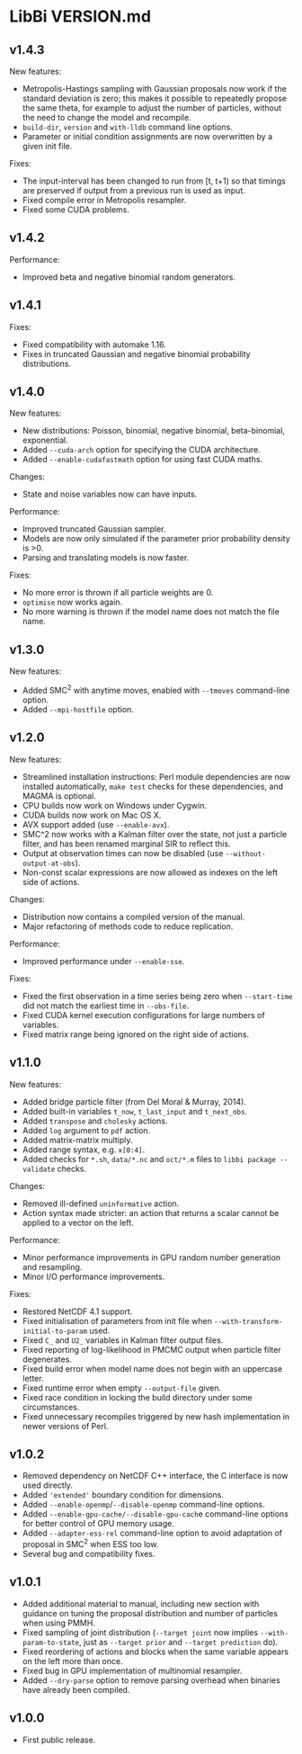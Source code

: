 LibBi VERSION.md
================

v1.4.3
------

New features:

* Metropolis-Hastings sampling with Gaussian proposals now work if the standard deviation is zero; this makes it possible to repeatedly propose the same theta, for example to adjust the number of particles, without the need to change the model and recompile.
* `build-dir`, `version` and `with-lldb` command line options.
* Parameter or initial condition assignments are now overwritten by a given init file.

Fixes:

* The input-interval has been changed to run from [t, t+1) so that timings are preserved if output from a previous run is used as input.
* Fixed compile error in Metropolis resampler.
* Fixed some CUDA problems.

v1.4.2
------

Performance:

* Improved beta and negative binomial random generators.

v1.4.1
------

Fixes:

* Fixed compatibility with automake 1.16.
* Fixes in truncated Gaussian and negative binomial probability distributions.

v1.4.0
------

New features:

* New distributions: Poisson, binomial, negative binomial, beta-binomial, exponential.
* Added `--cuda-arch` option for specifying the CUDA architecture.
* Added `--enable-cudafastmath` option for using fast CUDA maths.

Changes:

* State and noise variables now can have inputs.

Performance:

* Improved truncated Gaussian sampler.
* Models are now only simulated if the parameter prior probability density is >0.
* Parsing and translating models is now faster.

Fixes:

* No more error is thrown if all particle weights are 0.
* `optimise` now works again.
* No more warning is thrown if the model name does not match the file name.

v1.3.0
------

New features:

* Added SMC$^2$ with anytime moves, enabled with `--tmoves` command-line option.
* Added `--mpi-hostfile` option.

v1.2.0
------

New features:

* Streamlined installation instructions: Perl module dependencies are now
  installed automatically, `make test` checks for these dependencies, and
  MAGMA is optional.
* CPU builds now work on Windows under Cygwin.
* CUDA builds now work on Mac OS X.
* AVX support added (use `--enable-avx`).
* SMC^2 now works with a Kalman filter over the state, not just a particle
  filter, and has been renamed marginal SIR to reflect this.
* Output at observation times can now be disabled (use
  `--without-output-at-obs`).
* Non-const scalar expressions are now allowed as indexes on the left side of
  actions.

Changes:

* Distribution now contains a compiled version of the manual.
* Major refactoring of methods code to reduce replication.

Performance:

* Improved performance under `--enable-sse`.

Fixes:

* Fixed the first observation in a time series being zero when `--start-time`
  did not match the earliest time in `--obs-file`.
* Fixed CUDA kernel execution configurations for large numbers of variables.
* Fixed matrix range being ignored on the right side of actions.


v1.1.0
------

New features:

* Added bridge particle filter (from Del Moral & Murray, 2014).
* Added built-in variables `t_now`, `t_last_input` and `t_next_obs`.
* Added `transpose` and `cholesky` actions.
* Added `log` argument to `pdf` action.
* Added matrix-matrix multiply.
* Added range syntax, e.g. `x[0:4]`.
* Added checks for `*.sh`, `data/*.nc` and `oct/*.m` files to
  `libbi package --validate` checks.

Changes:

* Removed ill-defined `uninformative` action.
* Action syntax made stricter: an action that returns a scalar cannot be
  applied to a vector on the left.

Performance:

* Minor performance improvements in GPU random number generation and
  resampling.
* Minor I/O performance improvements.

Fixes:

* Restored NetCDF 4.1 support.
* Fixed initialisation of parameters from init file when
  `--with-transform-initial-to-param` used.
* Fixed `C_` and `U2_` variables in Kalman filter output files.
* Fixed reporting of log-likelihood in PMCMC output when particle filter
  degenerates.
* Fixed build error when model name does not begin with an uppercase letter.
* Fixed runtime error when empty `--output-file` given.
* Fixed race condition in locking the build directory under some
  circumstances.
* Fixed unnecessary recompiles triggered by new hash implementation in newer
  versions of Perl.

v1.0.2
------

* Removed dependency on NetCDF C++ interface, the C interface is now used
  directly.
* Added `'extended'` boundary condition for dimensions.
* Added `--enable-openmp`/`--disable-openmp` command-line options.
* Added `--enable-gpu-cache/--disable-gpu-cach`e command-line options for better
  control of GPU memory usage.
* Added `--adapter-ess-rel`  command-line option to avoid adaptation of proposal
  in SMC$^2$ when ESS too low.
* Several bug and compatibility fixes.

v1.0.1
------

* Added additional material to manual, including new section with guidance on
  tuning the proposal distribution and number of particles when using PMMH.
* Fixed sampling of joint distribution (`--target joint` now implies
  `--with-param-to-state`, just as `--target prior` and `--target prediction`
  do).
* Fixed reordering of actions and blocks when the same variable appears on
  the left more than once.
* Fixed bug in GPU implementation of multinomial resampler.
* Added `--dry-parse` option to remove parsing overhead when binaries have
  already been compiled.

v1.0.0
------

* First public release.
